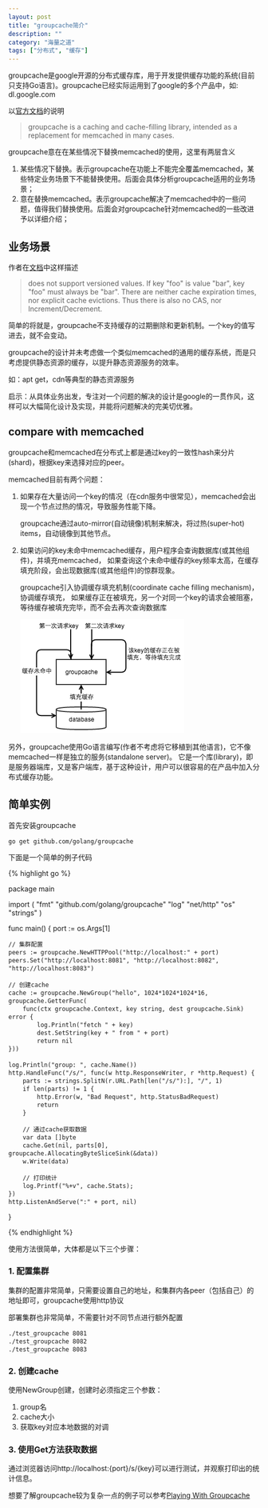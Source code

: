```yaml
---
layout: post
title: "groupcache简介"
description: ""
category: "海量之道"
tags: ["分布式", "缓存"]
---
```


groupcache是google开源的分布式缓存库，用于开发提供缓存功能的系统(目前只支持Go语言)。groupcache已经实际运用到了google的多个产品中，如: dl.google.com

以[官方文档](https://github.com/golang/groupcache/blob/master/README.md)的说明
    
> groupcache is a caching and cache-filling library, intended as a replacement for memcached in many cases.

groupcache意在在某些情况下替换memcached的使用，这里有两层含义

1. 某些情况下替换。表示groupcache在功能上不能完全覆盖memcached，某些特定业务场景下不能替换使用。后面会具体分析groupcache适用的业务场景；
2. 意在替换memcached。表示groupcache解决了memcached中的一些问题，值得我们替换使用。后面会对groupcache针对memcached的一些改进予以详细介绍；


## 业务场景

作者在[文档](https://github.com/golang/groupcache/blob/master/README.md)中这样描述

> does not support versioned values. If key "foo" is value "bar", key "foo" must always be "bar". 
> There are neither cache expiration times, nor explicit cache evictions. 
> Thus there is also no CAS, nor Increment/Decrement. 

简单的将就是，groupcache不支持缓存的过期删除和更新机制。一个key的值写进去，就不会变动。

groupcache的设计并未考虑做一个类似memcached的通用的缓存系统，而是只考虑提供静态资源的缓存，以提升静态资源服务的效率。

如：apt get，cdn等典型的静态资源服务

启示：从具体业务出发，专注对一个问题的解决的设计是google的一贯作风，这样可以大幅简化设计及实现，并能将问题解决的完美切优雅。

## compare with memcached

groupcache和memcached在分布式上都是通过key的一致性hash来分片(shard)，根据key来选择对应的peer。

memcached目前有两个问题：

1. 如果存在大量访问一个key的情况（在cdn服务中很常见），memcached会出现一个节点过热的情况，导致服务性能下降。
   
   groupcache通过auto-mirror(自动镜像)机制来解决，将过热(super-hot) items，自动镜像到其他节点。

2. 如果访问的key未命中memcached缓存，用户程序会查询数据库(或其他组件)，并填充memcached，
   如果查询这个未命中缓存的key频率太高，在缓存填充阶段，会出现数据库(或其他组件)的惊群现象。

   groupcache引入协调缓存填充机制(coordinate cache filling mechanism)，协调缓存填充，
   如果缓存正在被填充，另一个对同一个key的请求会被阻塞，等待缓存被填充完毕，而不会去再次查询数据库

   ![缓存填充机制](/media/pic/groupcache-cache-filling.png)

另外，groupcache使用Go语言编写(作者不考虑将它移植到其他语言)，它不像memcached一样是独立的服务(standalone server)。
它是一个库(library)，即是服务器端库，又是客户端库，基于这种设计，用户可以很容易的在产品中加入分布式缓存功能。

## 简单实例

首先安装groupcache

    go get github.com/golang/groupcache


下面是一个简单的例子代码

{% highlight go %}

package main

import (
    "fmt"
    "github.com/golang/groupcache"
    "log"
    "net/http"
    "os"
    "strings"
)

func main() {
    port := os.Args[1]

    // 集群配置
    peers := groupcache.NewHTTPPool("http://localhost:" + port)
    peers.Set("http://localhost:8081", "http://localhost:8082", "http://localhost:8083")

    // 创建cache
    cache := groupcache.NewGroup("hello", 1024*1024*1024*16, groupcache.GetterFunc(
        func(ctx groupcache.Context, key string, dest groupcache.Sink) error {
            log.Println("fetch " + key)
            dest.SetString(key + " from " + port)
            return nil 
    })) 
 
    log.Println("group: ", cache.Name())
    http.HandleFunc("/s/", func(w http.ResponseWriter, r *http.Request) {
        parts := strings.SplitN(r.URL.Path[len("/s/"):], "/", 1)
        if len(parts) != 1 { 
            http.Error(w, "Bad Request", http.StatusBadRequest)
            return
        }

        // 通过cache获取数据
        var data []byte
        cache.Get(nil, parts[0], groupcache.AllocatingByteSliceSink(&data))
        w.Write(data)
        
        // 打印统计
        log.Printf("%+v", cache.Stats);
    })  
    http.ListenAndServe(":" + port, nil)
}

{% endhighlight %}

使用方法很简单，大体都是以下三个步骤：

### 1. 配置集群
   
集群的配置非常简单，只需要设置自己的地址，和集群内各peer（包括自己）的地址即可，groupcache使用http协议

部署集群也非常简单，不需要针对不同节点进行额外配置
       
    ./test_groupcache 8081
    ./test_groupcache 8082
    ./test_groupcache 8083

### 2. 创建cache

   使用NewGroup创建，创建时必须指定三个参数：

   1. group名
   2. cache大小
   3. 获取key对应本地数据的对调

### 3. 使用Get方法获取数据

通过浏览器访问http://localhost:{port}/s/{key}可以进行测试，并观察打印出的统计信息。

想要了解groupcache较为复杂一点的例子可以参考[Playing With Groupcache](http://www.capotej.com/blog/2013/07/28/playing-with-groupcache/)

